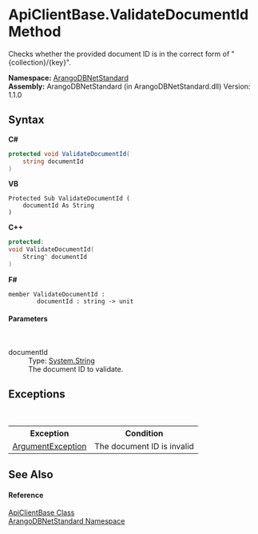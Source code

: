 # ApiClientBase.ValidateDocumentId Method 
 

Checks whether the provided document ID is in the correct form of "{collection}/{key}".

**Namespace:**&nbsp;<a href="069489ce-b545-4054-943a-23b806da64e9">ArangoDBNetStandard</a><br />**Assembly:**&nbsp;ArangoDBNetStandard (in ArangoDBNetStandard.dll) Version: 1.1.0

## Syntax

**C#**<br />
``` C#
protected void ValidateDocumentId(
	string documentId
)
```

**VB**<br />
``` VB
Protected Sub ValidateDocumentId ( 
	documentId As String
)
```

**C++**<br />
``` C++
protected:
void ValidateDocumentId(
	String^ documentId
)
```

**F#**<br />
``` F#
member ValidateDocumentId : 
        documentId : string -> unit 

```


#### Parameters
&nbsp;<dl><dt>documentId</dt><dd>Type: <a href="https://docs.microsoft.com/dotnet/api/system.string" target="_blank" rel="noopener noreferrer">System.String</a><br />The document ID to validate.</dd></dl>

## Exceptions
&nbsp;<table><tr><th>Exception</th><th>Condition</th></tr><tr><td><a href="https://docs.microsoft.com/dotnet/api/system.argumentexception" target="_blank" rel="noopener noreferrer">ArgumentException</a></td><td>The document ID is invalid</td></tr></table>

## See Also


#### Reference
<a href="1e4d73ca-864e-e82d-2705-3f6909ffa824">ApiClientBase Class</a><br /><a href="069489ce-b545-4054-943a-23b806da64e9">ArangoDBNetStandard Namespace</a><br />